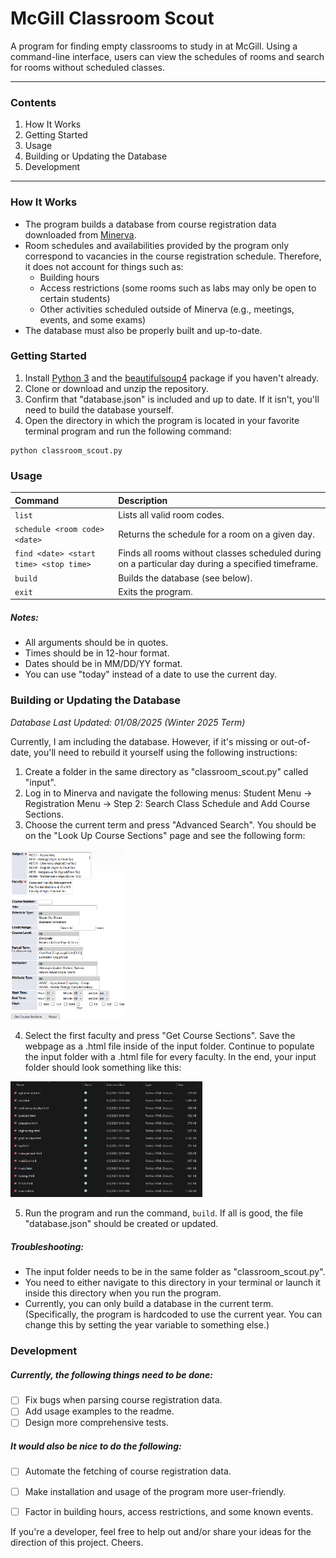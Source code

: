 # McGill Classroom Scout

A program for finding empty classrooms to study in at McGill. Using a command-line interface, users can view the schedules of rooms and search for rooms without scheduled classes.

---

### Contents

1. How It Works
2. Getting Started
3. Usage
4. Building or Updating the Database
5. Development

---

### How It Works

- The program builds a database from course registration data downloaded from [Minerva](https://mcgill.service-now.com/itportal?id=kb_article_view&sysparm_article=KB0010779).
- Room schedules and availabilities provided by the program only correspond to vacancies in the course registration schedule. Therefore, it does not account for things such as:
  - Building hours
  - Access restrictions (some rooms such as labs may only be open to certain students)
  - Other activities scheduled outside of Minerva (e.g., meetings, events, and some exams)
- The database must also be properly built and up-to-date.

### Getting Started

1. Install [Python 3](https://www.python.org/downloads/) and the [beautifulsoup4](https://pypi.org/project/beautifulsoup4/) package if you haven't already.
2. Clone or download and unzip the repository.
3. Confirm that "database.json" is included and up to date. If it isn't, you'll need to build the database yourself.
4. Open the directory in which the program is located in your favorite terminal program and run the following command:

```
python classroom_scout.py
```

### Usage

| Command                                | Description                                                  |
| :------------------------------------- | :----------------------------------------------------------- |
| `list`                                 | Lists all valid room codes.                                  |
| `schedule <room code> <date>`          | Returns the schedule for a room on a given day.              |
| `find <date> <start time> <stop time>` | Finds all rooms without classes scheduled during on a particular day during a specified timeframe. |
| `build`                                | Builds the database (see below).                             |
| `exit`                                 | Exits the program.                                           |

##### Notes:

- All arguments should be in quotes.
- Times should be in 12-hour format.
- Dates should be in MM/DD/YY format.
- You can use "today" instead of a date to use the current day.

### Building or Updating the Database

*Database Last Updated: 01/08/2025 (Winter 2025 Term)*

Currently, I am including the database. However, if it's missing or out-of-date, you'll need to rebuild it yourself using the following instructions:

1. Create a folder in the same directory as "classroom_scout.py" called "input".
2. Log in to Minerva and navigate the following menus: Student Menu -> Registration Menu -> Step 2: Search Class Schedule and Add Course Sections.
3. Choose the current term and press "Advanced Search". You should be on the "Look Up Course Sections" page and see the following form: 

<img src="advanced_search.png" style="zoom:30%;" />

4. Select the first faculty and press "Get Course Sections". Save the webpage as a .html file inside of the input folder. Continue to populate the input folder with a .html file for every faculty. In the end, your input folder should look something like this:

<img src="input_files.png" style="zoom:30%;" />

5. Run the program and run the command, `build`. If all is good, the file "database.json" should be created or updated.

##### Troubleshooting:

- The input folder needs to be in the same folder as "classroom_scout.py".
- You need to either navigate to this directory in your terminal or launch it inside this directory when you run the program.
- Currently, you can only build a database in the current term. (Specifically, the program is hardcoded to use the current year. You can change this by setting the year variable to something else.)

### Development

##### Currently, the following things need to be done:

- [ ] Fix bugs when parsing course registration data.
- [ ] Add usage examples to the readme.
- [ ] Design more comprehensive tests.

##### It would also be nice to do the following:

- [ ] Automate the fetching of course registration data.
- [ ] Make installation and usage of the program more user-friendly.
- [ ] Factor in building hours, access restrictions, and some known events.



If you're a developer, feel free to help out and/or share your ideas for the direction of this project. Cheers.
